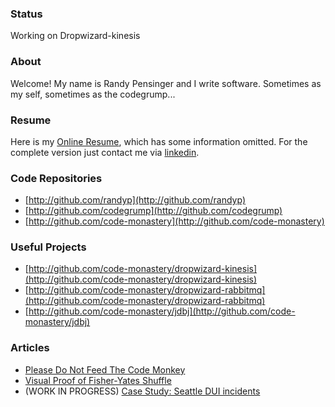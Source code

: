 ### Status
Working on Dropwizard-kinesis

### About
Welcome! My name is Randy Pensinger and I write software. Sometimes as my self, sometimes as the codegrump...

### Resume
Here is my [Online Resume](http://github.com/randyp/resume), which has some information omitted. For the complete version just contact me via [linkedin](https://www.linkedin.com/pub/randy-pensinger/78/b83/460).

### Code Repositories
* [http://github.com/randyp](http://github.com/randyp)
* [http://github.com/codegrump](http://github.com/codegrump)
* [http://github.com/code-monastery](http://github.com/code-monastery)

### Useful Projects
* [http://github.com/code-monastery/dropwizard-kinesis](http://github.com/code-monastery/dropwizard-kinesis)
* [http://github.com/code-monastery/dropwizard-rabbitmq](http://github.com/code-monastery/dropwizard-rabbitmq)
* [http://github.com/code-monastery/jdbj](http://github.com/code-monastery/jdbj)

### Articles
* [Please Do Not Feed The Code Monkey](please-do-not-feed-the-code-monkey.html)
* [Visual Proof of Fisher-Yates Shuffle](dv/fisher-yates-proof.html)
* (WORK IN PROGRESS) [Case Study: Seattle DUI incidents](dv/seattle/dui.html)
